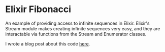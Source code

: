 # Elixir Fibonacci

An example of providing access to infinite sequences in Elixir. Elixir's
Stream module makes creating infinite sequences very easy, and they are
interactable via functions from the Stream and Enumerator classes.

I wrote a blog post about this code [here](http://blog.asonix.dog/post/157910046439/who-wants-to-learn-elixir-here-i-demonstrate-how).
